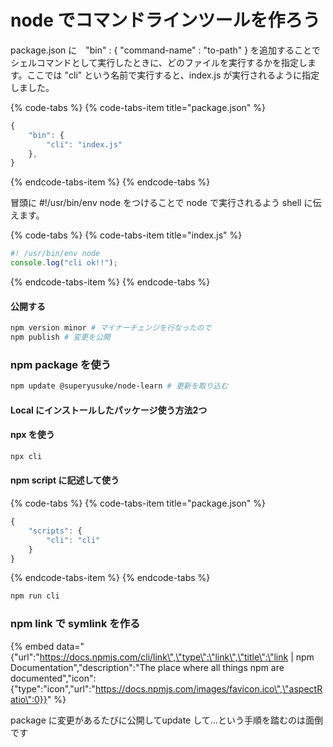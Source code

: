 # node でコマンドラインツールを作ろう

package.json に　"bin" :  { "command-name" : "to-path" } を追加することでシェルコマンドとして実行したときに、どのファイルを実行するかを指定します。ここでは "cli" という名前で実行すると、index.js が実行されるように指定しました。

{% code-tabs %}
{% code-tabs-item title="package.json" %}
```javascript
{
    "bin": {
        "cli": "index.js"
    },
}
```
{% endcode-tabs-item %}
{% endcode-tabs %}

冒頭に \#!/usr/bin/env node をつけることで node で実行されるよう shell に伝えます。

{% code-tabs %}
{% code-tabs-item title="index.js" %}
```javascript
#! /usr/bin/env node
console.log("cli ok!!");
```
{% endcode-tabs-item %}
{% endcode-tabs %}

#### 公開する

```bash
npm version minor # マイナーチェンジを行なったので
npm publish # 変更を公開
```

### npm package を使う

```bash
npm update @superyusuke/node-learn # 更新を取り込む
```

#### Local にインストールしたパッケージ使う方法2つ

#### npx を使う

```bash
npx cli
```

#### npm script に記述して使う

{% code-tabs %}
{% code-tabs-item title="package.json" %}
```javascript
{
    "scripts": {
        "cli": "cli"
    }
}
```
{% endcode-tabs-item %}
{% endcode-tabs %}

```bash
npm run cli
```

### npm link で symlink を作る

{% embed data="{\"url\":\"https://docs.npmjs.com/cli/link\",\"type\":\"link\",\"title\":\"link \| npm Documentation\",\"description\":\"The place where all things npm are documented\",\"icon\":{\"type\":\"icon\",\"url\":\"https://docs.npmjs.com/images/favicon.ico\",\"aspectRatio\":0}}" %}

package に変更があるたびに公開してupdate して…という手順を踏むのは面倒です

